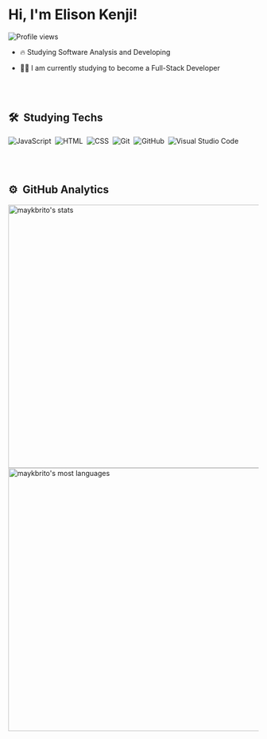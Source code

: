 <h1 align="left">Hi, I'm Elison Kenji!</h1>
<p align="left"> <img src="https://komarev.com/ghpvc/?username=ElisonKenjis&color=yellow" alt="Profile views" /> </p>

- 🔥 Studying Software Analysis and Developing 

- 👨‍💻 I am currently studying to become a Full-Stack Developer


<br><br>

## 🛠 &nbsp;Studying Techs

![JavaScript](https://img.shields.io/badge/-JavaScript-05122A?style=flat&logo=javascript)&nbsp;
![HTML](https://img.shields.io/badge/-HTML-05122A?style=flat&logo=HTML5)&nbsp;
![CSS](https://img.shields.io/badge/-CSS-05122A?style=flat&logo=CSS3&logoColor=1572B6)&nbsp;
![Git](https://img.shields.io/badge/-Git-05122A?style=flat&logo=git)&nbsp;
![GitHub](https://img.shields.io/badge/-GitHub-05122A?style=flat&logo=github)&nbsp;
![Visual Studio Code](https://img.shields.io/badge/-Visual%20Studio%20Code-05122A?style=flat&logo=visual-studio-code&logoColor=007ACC)&nbsp;

<br><br>

## ⚙️ &nbsp;GitHub Analytics

<p align="left">
<img width="530em" src="https://github-readme-stats.vercel.app/api?username=thulers&show_icons=true&theme=vision-friendly-dark" alt="maykbrito's stats"/>
<img width="530em" src="https://github-readme-stats.vercel.app/api/top-langs/?username=thulers&layout=compact&theme=vision-friendly-dark" alt="maykbrito's most languages"/>
</p>

<br><br>
